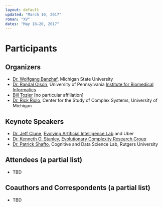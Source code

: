 ```yaml
---
layout: default
updated: "March 10, 2017"
roman: "XV"
dates: "May 18–20, 2017"
---
```


# Participants

## Organizers

- [Dr. Wolfgang Banzhaf](http://www.cse.msu.edu/~banzhafw/), Michigan State University
- [Dr. Randal Olson](http://www.randalolson.com), University of Pennsylvania [Institute for Biomedical Informatics](http://upibi.org)
- [Bill Tozier](http://vaguery.github.io) [no particular affiliation]
- [Dr. Rick Riolo](https://lsa.umich.edu/cscs/people/affiliated-faculty/rlriolo.html), Center for the Study of Complex Systems, University of Michigan

## Keynote Speakers

- [Dr. Jeff Clune](http://jeffclune.com/), [Evolving Artificial Intelligence Lab](http://www.evolvingai.org) and Uber
- [Dr. Kenneth O. Stanley](http://www.cs.ucf.edu/~kstanley/), [Evolutionary Complexity Research Group](http://eplex.cs.ucf.edu)
- [Dr. Patrick Shafto](http://shaftolab.com), Cognitive and Data Science Lab, Rutgers University

## Attendees (a partial list)

- TBD

## Coauthors and Correspondents (a partial list)

- TBD
